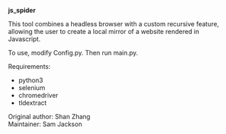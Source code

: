 **js_spider**

This tool combines a headless browser with a custom recursive feature, allowing the user to create a local mirror of a website rendered in Javascript.

To use, modify Config.py. Then run main.py.

Requirements:  
* python3  
* selenium  
* chromedriver  
* tldextract  

Original author: Shan Zhang  
Maintainer: Sam Jackson
